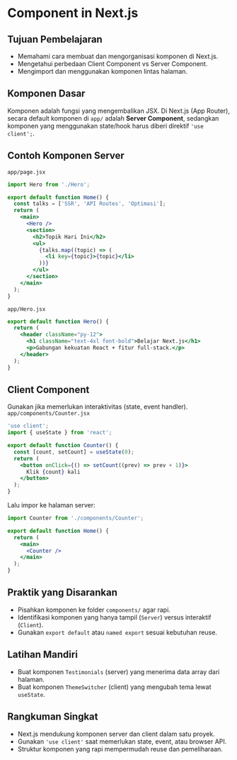 # Component in Next.js

## Tujuan Pembelajaran
- Memahami cara membuat dan mengorganisasi komponen di Next.js.
- Mengetahui perbedaan Client Component vs Server Component.
- Mengimport dan menggunakan komponen lintas halaman.

## Komponen Dasar
Komponen adalah fungsi yang mengembalikan JSX. Di Next.js (App Router), secara default komponen di `app/` adalah **Server Component**, sedangkan komponen yang menggunakan state/hook harus diberi direktif `'use client';`.

## Contoh Komponen Server
`app/page.jsx`
```jsx
import Hero from './Hero';

export default function Home() {
  const talks = ['SSR', 'API Routes', 'Optimasi'];
  return (
    <main>
      <Hero />
      <section>
        <h2>Topik Hari Ini</h2>
        <ul>
          {talks.map((topic) => (
            <li key={topic}>{topic}</li>
          ))}
        </ul>
      </section>
    </main>
  );
}
```
`app/Hero.jsx`
```jsx
export default function Hero() {
  return (
    <header className="py-12">
      <h1 className="text-4xl font-bold">Belajar Next.js</h1>
      <p>Gabungan kekuatan React + fitur full-stack.</p>
    </header>
  );
}
```

## Client Component
Gunakan jika memerlukan interaktivitas (state, event handler).
`app/components/Counter.jsx`
```jsx
'use client';
import { useState } from 'react';

export default function Counter() {
  const [count, setCount] = useState(0);
  return (
    <button onClick={() => setCount((prev) => prev + 1)}>
      Klik {count} kali
    </button>
  );
}
```
Lalu impor ke halaman server:
```jsx
import Counter from './components/Counter';

export default function Home() {
  return (
    <main>
      <Counter />
    </main>
  );
}
```

## Praktik yang Disarankan
- Pisahkan komponen ke folder `components/` agar rapi.
- Identifikasi komponen yang hanya tampil (`Server`) versus interaktif (`Client`).
- Gunakan `export default` atau `named export` sesuai kebutuhan reuse.

## Latihan Mandiri
- Buat komponen `Testimonials` (server) yang menerima data array dari halaman.
- Buat komponen `ThemeSwitcher` (client) yang mengubah tema lewat `useState`.

## Rangkuman Singkat
- Next.js mendukung komponen server dan client dalam satu proyek.
- Gunakan `'use client'` saat memerlukan state, event, atau browser API.
- Struktur komponen yang rapi mempermudah reuse dan pemeliharaan.
